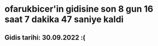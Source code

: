 # ofarukbicer'in gidisine son 8 gun 16 saat 7 dakika 47 saniye kaldi

## Gidis tarihi: 30.09.2022 :(